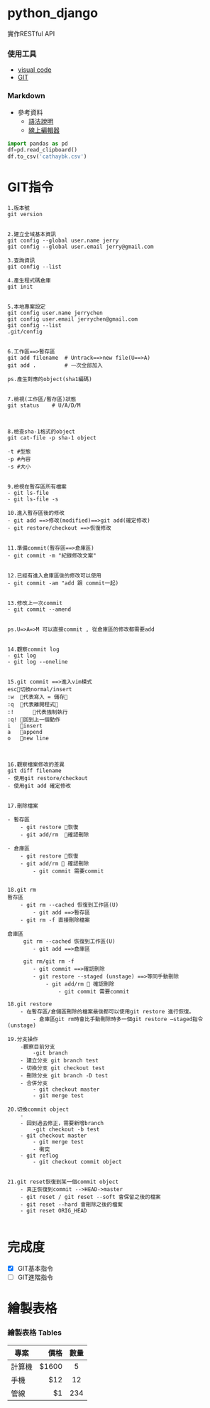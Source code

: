 # python_django
實作RESTful API




### 使用工具
- [visual code](https://code.visualstudio.com/)
- [GIT](https://git-scm.com/)

### Markdown
- 參考資料
	- [語法說明](https://markdown.tw/#precode)
	- [線上編輯器](https://www.mdeditor.tw/)


```python
import pandas as pd
df=pd.read_clipboard()
df.to_csv('cathaybk.csv')
```



# GIT指令

```
1.版本號
git version


2.建立全域基本資訊
git config --global user.name jerry
git config --global user.email jerry@gmail.com

3.查詢資訊
git config --list

4.產生程式碼倉庫
git init


5.本地專案設定
git config user.name jerrychen
git config user.email jerrychen@gmail.com
git config --list
.git/config


6.工作區==>暫存區   
git add filename  # Untrack==>new file(U==>A)
git add .         # 一次全部加入

ps.產生對應的object(sha1編碼)


7.檢視(工作區/暫存區)狀態
git status	  # U/A/D/M



8.檢查sha-1格式的object
git cat-file -p sha-1 object

-t #型態
-p #內容
-s #大小


9.檢視在暫存區所有檔案
- git ls-file 
- git ls-file -s

10.進入暫存區後的修改
- git add ==>修改(modified)==>git add(確定修改) 
- git restore/checkout ==>恢復修改


11.準備commit(暫存區==>倉庫區)
- git commit -m "紀錄修改文案"


12.已經有進入倉庫區後的修改可以使用
- git commit -am "add 跟 commit一起)


13.修改上一次commit
- git commit --amend


ps.U=>A=>M 可以直接commit , 從倉庫區的修改都需要add


14.觀察commit log
- git log
- git log --oneline


15.git commit ==>進入vim模式
esc切換normal/insert
:w 	代表寫入 = 儲存
:q 	代表離開程式
:!  	代表強制執行
:q!	回到上一個動作
i	insert
a	append
o	new line



16.觀察檔案修改的差異
git diff filename
- 使用git restore/checkout 
- 使用git add 確定修改


17.刪除檔案

- 暫存區
	- git restore 恢復 
	- git add/rm  確認刪除	

- 倉庫區
	- git restore 恢復 
	- git add/rm  確認刪除
		- git commit 需要commit


18.git rm
暫存區
	- git rm --cached 恢復到工作區(U)
		- git add ==>暫存區
	- git rm -f 直接刪除檔案

倉庫區
	 git rm --cached 恢復到工作區(U)
		- git add ==>倉庫區

	 git rm/git rm -f
		- git commit ==>確認刪除 		
		- git restore --staged (unstage) ==>等同手動刪除
			- git add/rm  確認刪除
				- git commit 需要commit

18.git restore
	- 在暫存區/倉儲區刪除的檔案最後都可以使用git restore 進行恢復。
		- 倉庫區git rm時會比手動刪除時多一個git restore –staged指令(unstage)

19.分支操作
	-觀察目前分支
		-git branch		
	- 建立分支 git branch test
	- 切換分支 git checkout test
	- 刪除分支 git branch -D test
	- 合併分支 
		- git checkout master
		- git merge test

20.切換commit object 
	- 
	- 回到過去修正，需要新增branch
		-git checkout -b test		
	- git checkout master
		- git merge test
		- 衝突
	- git reflog 
		- git checkout commit object


21.git reset恢復到某一個commit object
	- 真正恢復到commit -->HEAD->master
	- git reset / git reset --soft 會保留之後的檔案
 	- git reset --hard 會刪除之後的檔案
	- git reset ORIG_HEAD
	
```

# 完成度
- [x] GIT基本指令
- [ ] GIT進階指令

# 繪製表格
### 繪製表格 Tables

| 專案        | 價格   |  數量  |
| --------   | -----:  | :----:  |
| 計算機      | $1600   |   5     |
| 手機        |   $12   |   12   |
| 管線        |    $1    |  234  |
